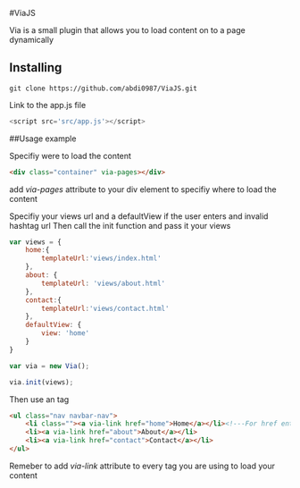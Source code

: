 #ViaJS

Via is a small plugin that allows you to load content on to a page dynamically

## Installing

```
git clone https://github.com/abdi0987/ViaJS.git
```

Link to the app.js file

```javascript
<script src='src/app.js'></script>
```

##Usage example

Specifiy were to load the content
```html
<div class="container" via-pages></div>
```
add _via-pages_ attribute to your div element to specifiy where to load the content 


Specifiy your views url and a defaultView if the user enters and invalid hashtag url
Then call the init function and pass it your views

```javascript
var views = {
    home:{
        templateUrl:'views/index.html'  
    },
    about: {
        templateUrl: 'views/about.html'
    },
    contact:{
        templateUrl:'views/contact.html'
    },
    defaultView: {
        view: 'home'
    }
}

var via = new Via();

via.init(views);
```

Then use an _<a>_ tag

```html
<ul class="nav navbar-nav">
    <li class=""><a via-link href="home">Home</a></li><!---For href enter the same name you gave the views object and add via-link attribute--->
    <li><a via-link href="about">About</a></li>
    <li><a via-link href="contact">Contact</a></li>
</ul>
```
Remeber to add _via-link_ attribute to every _<a>_ tag you are using to load your content
